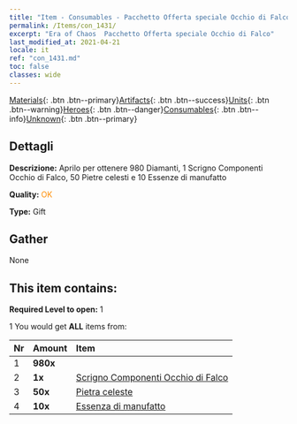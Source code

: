 ```yaml
---
title: "Item - Consumables - Pacchetto Offerta speciale Occhio di Falco"
permalink: /Items/con_1431/
excerpt: "Era of Chaos  Pacchetto Offerta speciale Occhio di Falco"
last_modified_at: 2021-04-21
locale: it
ref: "con_1431.md"
toc: false
classes: wide
---
```

 [Materials](/it/Items/){: .btn .btn--primary}[Artifacts](/it/Items/Artifacts/){: .btn .btn--success}[Units](/it/Items/Units/){: .btn .btn--warning}[Heroes](/it/Items/Heroes/){: .btn .btn--danger}[Consumables](/it/Items/Consumables/){: .btn .btn--info}[Unknown](/it/Items/Unknown/){: .btn .btn--primary}

## Dettagli
 **Descrizione:** Aprilo per ottenere 980 Diamanti, 1 Scrigno Componenti Occhio di Falco, 50 Pietre celesti e 10 Essenze di manufatto

 **Quality:** <span style="color: #FF8C00">OK</span>

 **Type:** Gift

## Gather

  None

## This item contains:

 **Required Level to open:** 1

 1 You would get **ALL** items  from:

  | Nr | Amount |     Item    |
  |:---|:-------|:------------|
  | 1 |  **980x** | <i class="fas fa-gem"/> |  | 
  | 2 |  **1x** | [Scrigno Componenti Occhio di Falco](/it/Items/con_1349/) |  | 
  | 3 |  **50x** | [Pietra celeste](/it/Items/art_188/) |  | 
  | 4 |  **10x** | [Essenza di manufatto](/it/Items/con_905/) |  | 
